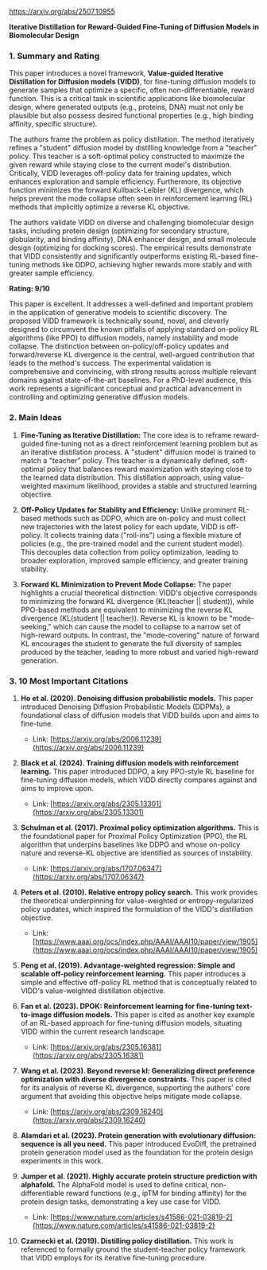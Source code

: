 https://arxiv.org/abs/2507.10955

**Iterative Distillation for Reward-Guided Fine-Tuning of Diffusion Models in Biomolecular Design**

### 1. Summary and Rating

This paper introduces a novel framework, **Value-guided Iterative Distillation for Diffusion models (VIDD)**, for fine-tuning diffusion models to generate samples that optimize a specific, often non-differentiable, reward function. This is a critical task in scientific applications like biomolecular design, where generated outputs (e.g., proteins, DNA) must not only be plausible but also possess desired functional properties (e.g., high binding affinity, specific structure).

The authors frame the problem as policy distillation. The method iteratively refines a "student" diffusion model by distilling knowledge from a "teacher" policy. This teacher is a soft-optimal policy constructed to maximize the given reward while staying close to the current model's distribution. Critically, VIDD leverages off-policy data for training updates, which enhances exploration and sample efficiency. Furthermore, its objective function minimizes the forward Kullback-Leibler (KL) divergence, which helps prevent the mode collapse often seen in reinforcement learning (RL) methods that implicitly optimize a reverse KL objective.

The authors validate VIDD on diverse and challenging biomolecular design tasks, including protein design (optimizing for secondary structure, globularity, and binding affinity), DNA enhancer design, and small molecule design (optimizing for docking scores). The empirical results demonstrate that VIDD consistently and significantly outperforms existing RL-based fine-tuning methods like DDPO, achieving higher rewards more stably and with greater sample efficiency.

**Rating: 9/10**

This paper is excellent. It addresses a well-defined and important problem in the application of generative models to scientific discovery. The proposed VIDD framework is technically sound, novel, and cleverly designed to circumvent the known pitfalls of applying standard on-policy RL algorithms (like PPO) to diffusion models, namely instability and mode collapse. The distinction between on-policy/off-policy updates and forward/reverse KL divergence is the central, well-argued contribution that leads to the method's success. The experimental validation is comprehensive and convincing, with strong results across multiple relevant domains against state-of-the-art baselines. For a PhD-level audience, this work represents a significant conceptual and practical advancement in controlling and optimizing generative diffusion models.

### 2. Main Ideas

1.  **Fine-Tuning as Iterative Distillation:** The core idea is to reframe reward-guided fine-tuning not as a direct reinforcement learning problem but as an iterative distillation process. A "student" diffusion model is trained to match a "teacher" policy. This teacher is a dynamically defined, soft-optimal policy that balances reward maximization with staying close to the learned data distribution. This distillation approach, using value-weighted maximum likelihood, provides a stable and structured learning objective.

2.  **Off-Policy Updates for Stability and Efficiency:** Unlike prominent RL-based methods such as DDPO, which are on-policy and must collect new trajectories with the latest policy for each update, VIDD is off-policy. It collects training data ("roll-ins") using a flexible mixture of policies (e.g., the pre-trained model and the current student model). This decouples data collection from policy optimization, leading to broader exploration, improved sample efficiency, and greater training stability.

3.  **Forward KL Minimization to Prevent Mode Collapse:** The paper highlights a crucial theoretical distinction: VIDD's objective corresponds to minimizing the forward KL divergence (KL(teacher || student)), while PPO-based methods are equivalent to minimizing the reverse KL divergence (KL(student || teacher)). Reverse KL is known to be "mode-seeking," which can cause the model to collapse to a narrow set of high-reward outputs. In contrast, the "mode-covering" nature of forward KL encourages the student to generate the full diversity of samples produced by the teacher, leading to more robust and varied high-reward generation.

### 3. 10 Most Important Citations

1.  **Ho et al. (2020). Denoising diffusion probabilistic models.** This paper introduced Denoising Diffusion Probabilistic Models (DDPMs), a foundational class of diffusion models that VIDD builds upon and aims to fine-tune.
    *   Link: [https://arxiv.org/abs/2006.11239](https://arxiv.org/abs/2006.11239)

2.  **Black et al. (2024). Training diffusion models with reinforcement learning.** This paper introduced DDPO, a key PPO-style RL baseline for fine-tuning diffusion models, which VIDD directly compares against and aims to improve upon.
    *   Link: [https://arxiv.org/abs/2305.13301](https://arxiv.org/abs/2305.13301)

3.  **Schulman et al. (2017). Proximal policy optimization algorithms.** This is the foundational paper for Proximal Policy Optimization (PPO), the RL algorithm that underpins baselines like DDPO and whose on-policy nature and reverse-KL objective are identified as sources of instability.
    *   Link: [https://arxiv.org/abs/1707.06347](https://arxiv.org/abs/1707.06347)

4.  **Peters et al. (2010). Relative entropy policy search.** This work provides the theoretical underpinning for value-weighted or entropy-regularized policy updates, which inspired the formulation of the VIDD's distillation objective.
    *   Link: [https://www.aaai.org/ocs/index.php/AAAI/AAAI10/paper/view/1905](https://www.aaai.org/ocs/index.php/AAAI/AAAI10/paper/view/1905)

5.  **Peng et al. (2019). Advantage-weighted regression: Simple and scalable off-policy reinforcement learning.** This paper introduces a simple and effective off-policy RL method that is conceptually related to VIDD's value-weighted distillation objective.

6.  **Fan et al. (2023). DPOK: Reinforcement learning for fine-tuning text-to-image diffusion models.** This paper is cited as another key example of an RL-based approach for fine-tuning diffusion models, situating VIDD within the current research landscape.
    *   Link: [https://arxiv.org/abs/2305.16381](https://arxiv.org/abs/2305.16381)

7.  **Wang et al. (2023). Beyond reverse kl: Generalizing direct preference optimization with diverse divergence constraints.** This paper is cited for its analysis of reverse KL divergence, supporting the authors' core argument that avoiding this objective helps mitigate mode collapse.
    *   Link: [https://arxiv.org/abs/2309.16240](https://arxiv.org/abs/2309.16240)

8.  **Alamdari et al. (2023). Protein generation with evolutionary diffusion: sequence is all you need.** This paper introduced EvoDiff, the pretrained protein generation model used as the foundation for the protein design experiments in this work.

9.  **Jumper et al. (2021). Highly accurate protein structure prediction with alphafold.** The AlphaFold model is used to define critical, non-differentiable reward functions (e.g., ipTM for binding affinity) for the protein design tasks, demonstrating a key use case for VIDD.
    *   Link: [https://www.nature.com/articles/s41586-021-03819-2](https://www.nature.com/articles/s41586-021-03819-2)

10. **Czarnecki et al. (2019). Distilling policy distillation.** This work is referenced to formally ground the student-teacher policy framework that VIDD employs for its iterative fine-tuning procedure.
